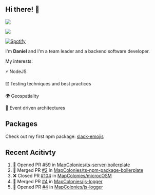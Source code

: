 ## Hi there! 👋
<p>
  <img src="https://i.imgur.com/agb7xe9.png" />
</p>
<p>
  <img src="https://github-readme-stats.vercel.app/api?username=syncush&theme=tokyonight">
</p>

[![Spotify](https://novatorem-rust.vercel.app/api/spotify)](https://open.spotify.com/user/syncush)

I'm **Daniel** and I'm a team leader and a backend software developer.

My interests:

⚡ NodeJS

☑️ Testing techniques and best practices

🌍 Geospatiality

🧠 Event driven architectures

## Packages
Check out my first npm package: [slack-emojis](https://www.npmjs.com/package/slack-emojis)

## Recent Acitivty
<!--START_SECTION:activity-->
1. 💪 Opened PR [#59](https://github.com/MapColonies/ts-server-boilerplate/pull/59) in [MapColonies/ts-server-boilerplate](https://github.com/MapColonies/ts-server-boilerplate)
2. 🎉 Merged PR [#2](https://github.com/MapColonies/ts-npm-package-boilerplate/pull/2) in [MapColonies/ts-npm-package-boilerplate](https://github.com/MapColonies/ts-npm-package-boilerplate)
3. ❌ Closed PR [#104](https://github.com/MapColonies/microcOSM/pull/104) in [MapColonies/microcOSM](https://github.com/MapColonies/microcOSM)
4. 🎉 Merged PR [#4](https://github.com/MapColonies/js-logger/pull/4) in [MapColonies/js-logger](https://github.com/MapColonies/js-logger)
5. 💪 Opened PR [#4](https://github.com/MapColonies/js-logger/pull/4) in [MapColonies/js-logger](https://github.com/MapColonies/js-logger)
<!--END_SECTION:activity-->
